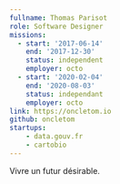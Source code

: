 ```yaml
---
fullname: Thomas Parisot
role: Software Designer
missions:
  - start: '2017-06-14'
    end: '2017-12-30'
    status: independent
    employer: octo
  - start: '2020-02-04'
    end: '2020-08-03'
    status: independant
    employer: octo
link: https://oncletom.io
github: oncletom
startups:
    - data.gouv.fr
    - cartobio
---
```


Vivre un futur désirable.
